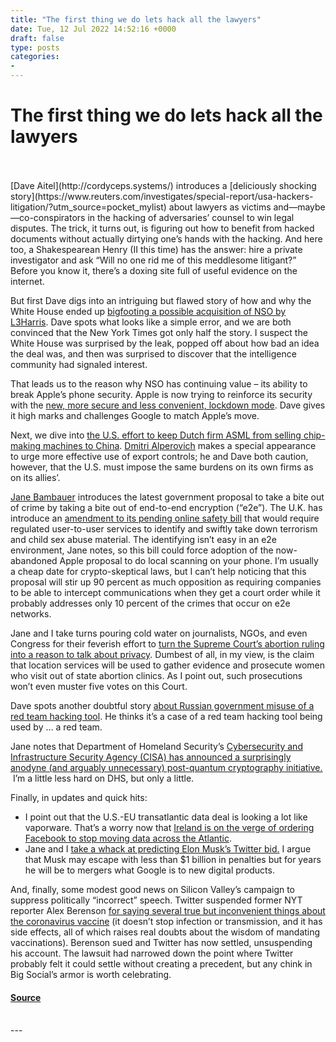 ```yaml
---
title: "The first thing we do lets hack all the lawyers"
date: Tue, 12 Jul 2022 14:52:16 +0000
draft: false
type: posts
categories: 
- 
---
```

# The first thing we do lets hack all the lawyers

<br/>

<br/>
[Dave Aitel](http://cordyceps.systems/) introduces a [deliciously shocking story](https://www.reuters.com/investigates/special-report/usa-hackers-litigation/?utm_source=pocket_mylist) about lawyers as victims and—maybe—co-conspirators in the hacking of adversaries’ counsel to win legal disputes. The trick, it turns out, is figuring out how to benefit from hacked documents without actually dirtying one’s hands with the hacking. And here too, a Shakespearean Henry (II this time) has the answer: hire a private investigator and ask “Will no one rid me of this meddlesome litigant?” Before you know it, there’s a doxing site full of useful evidence on the internet.

But first Dave digs into an intriguing but flawed story of how and why the White House ended up [bigfooting a possible acquisition of NSO by L3Harris](https://www.nytimes.com/2022/07/10/us/politics/defense-firm-said-us-spies-backed-its-bid-for-pegasus-spyware-maker.html?utm_source=pocket_mylist). Dave spots what looks like a simple error, and we are both convinced that the New York Times got only half the story. I suspect the White House was surprised by the leak, popped off about how bad an idea the deal was, and then was surprised to discover that the intelligence community had signaled interest. 

That leads us to the reason why NSO has continuing value – its ability to break Apple’s phone security. Apple is now trying to reinforce its security with the [new, more secure and less convenient, lockdown mode](https://www.apple.com/newsroom/2022/07/apple-expands-commitment-to-protect-users-from-mercenary-spyware/?utm_source=pocket_mylist). Dave gives it high marks and challenges Google to match Apple’s move. 

Next, we dive into [the U.S. effort to keep Dutch firm ASML from selling chip-making machines to China](https://urldefense.com/v3/__https:/www.bloomberg.com/news/articles/2022-07-05/us-pushing-for-asml-to-stop-selling-key-chipmaking-gear-to-china?utm_source=pocket_mylist*xj4y7vzkg__;Iw!!ApXA7kLm!3HfBO1r2UWt8pIXX3NO044pwymjwfVFOvfQL8bAzPfjDNZXh_FugdVIcG7vDQHSkyTk_8uFiMZ1Mm1tOQA$). [Dmitri Alperovich](https://silverado.org/) makes a special appearance to urge more effective use of export controls; he and Dave both caution, however, that the U.S. must impose the same burdens on its own firms as on its allies’.

[Jane Bambauer](https://law.arizona.edu/jane-bambauer) introduces the latest government proposal to take a bite out of crime by taking a bite out of end-to-end encryption (“e2e”). The U.K. has introduce an [amendment to its pending online safety bill](https://www.theguardian.com/technology/2022/jul/06/uk-could-force-messaging-apps-to-scan-for-child-sexual-abuse-images?utm_source=pocket_mylist) that would require regulated user-to-user services to identify and swiftly take down terrorism and child sex abuse material. The identifying isn’t easy in an e2e environment, Jane notes, so this bill could force adoption of the now-abandoned Apple proposal to do local scanning on your phone. I’m usually a cheap date for crypto-skeptical laws, but I can’t help noticing that this proposal will stir up 90 percent as much opposition as requiring companies to be able to intercept communications when they get a court order while it probably addresses only 10 percent of the crimes that occur on e2e networks.

Jane and I take turns pouring cold water on journalists, NGOs, and even Congress for their feverish effort to [turn the Supreme Court’s abortion ruling into a reason to talk about privacy](https://www.vice.com/en/article/m7geb4/congress-to-investigate-data-brokers-and-period-tracking-apps?utm_source=pocket_mylist). Dumbest of all, in my view, is the claim that location services will be used to gather evidence and prosecute women who visit out of state abortion clinics. As I point out, such prosecutions won’t even muster five votes on this Court.

Dave spots another doubtful story [about Russian government misuse of a red team hacking tool](https://unit42.paloaltonetworks.com/brute-ratel-c4-tool/?utm_source=pocket_mylist). He thinks it’s a case of a red team hacking tool being used by … a red team. 

Jane notes that Department of Homeland Security’s [Cybersecurity and Infrastructure Security Agency (CISA) has announced a surprisingly anodyne (and arguably unnecessary) post-quantum cryptography initiative.](https://www.cisa.gov/news/2022/07/06/cisa-announces-post-quantum-cryptography-initiative?utm_source=pocket_mylist)  I’m a little less hard on DHS, but only a little.

Finally, in updates and quick hits:

-   I point out that the U.S.-EU transatlantic data deal is looking a lot like vaporware. That’s a worry now that [Ireland is on the verge of ordering Facebook to stop moving data across the Atlantic](https://www.law360.com/cybersecurity-privacy/articles/1509526/ireland-poised-to-stop-facebook-from-moving-eu-data-to-us?nl_pk=8b143e14-71f4-4d08-af6e-dcb82190243d&utm_source=pocket_mylist).
-   Jane and I [take a whack at predicting Elon Musk’s Twitter bid.](https://www.wsj.com/articles/elon-musk-twitter-strange-legal-fight-11657488572) I argue that Musk may escape with less than $1 billion in penalties but for years he will be to mergers what Google is to new digital products.

And, finally, some modest good news on Silicon Valley’s campaign to suppress politically “incorrect” speech. Twitter suspended former NYT reporter Alex Berenson [for saying several true but inconvenient things about the coronavirus vaccine](https://pjmedia.com/news-and-politics/victoria-taft/2022/07/06/covid-journalist-alex-berenson-settles-suit-with-twitter-is-reinstated-nearly-a-year-after-refusing-to-bend-knee-n1610725?utm_source=pocket_mylist) (it doesn’t stop infection or transmission, and it has side effects, all of which raises real doubts about the wisdom of mandating vaccinations). Berenson sued and Twitter has now settled, unsuspending his account. The lawsuit had narrowed down the point where Twitter probably felt it could settle without creating a precedent, but any chink in Big Social’s armor is worth celebrating.

#### [Source](https://sites.libsyn.com/52286/the-first-thing-we-do-lets-hack-all-the-lawyers)

<br/>
---
